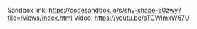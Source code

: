 Sandbox link: https://codesandbox.io/s/shy-shape-60zwy?file=/views/index.html
Vídeo: https://youtu.be/sTCWlmxW67U
